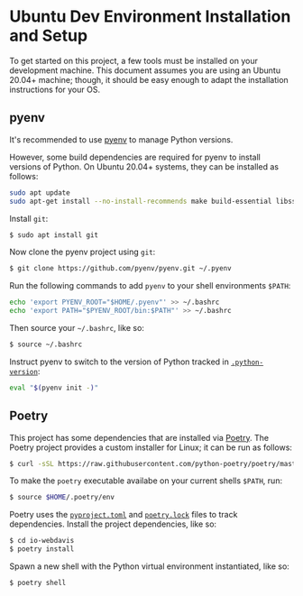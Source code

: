 # Ubuntu Dev Environment Installation and Setup

To get started on this project, a few tools must be installed on your development machine.
This document assumes you are using an Ubuntu 20.04+ machine; though, it should be easy
enough to adapt the installation instructions for your OS.

## pyenv

It's recommended to use [pyenv](https://github.com/pyenv/pyenv) to manage Python versions.

However, some build dependencies are required for pyenv to install versions of Python. On
Ubuntu 20.04+ systems, they can be installed as follows:

```bash
sudo apt update
sudo apt-get install --no-install-recommends make build-essential libssl-dev zlib1g-dev libbz2-dev libreadline-dev libsqlite3-dev wget curl llvm libncurses5-dev xz-utils tk-dev libxml2-dev libxmlsec1-dev libffi-dev liblzma-dev
```

Install `git`:

```bash
$ sudo apt install git
```

Now clone the pyenv project using `git`:

```bash
$ git clone https://github.com/pyenv/pyenv.git ~/.pyenv
```

Run the following commands to add `pyenv` to your shell environments `$PATH`:

```bash
echo 'export PYENV_ROOT="$HOME/.pyenv"' >> ~/.bashrc
echo 'export PATH="$PYENV_ROOT/bin:$PATH"' >> ~/.bashrc
```

Then source your `~/.bashrc`, like so:

```bash
$ source ~/.bashrc
```

Instruct pyenv to switch to the version of Python tracked in [`.python-version`](../.python-version):

```bash
eval "$(pyenv init -)"
```

## Poetry

This project has some dependencies that are installed via [Poetry](https://python-poetry.org/).
The Poetry project provides a custom installer for Linux; it can be run as follows:

```bash
$ curl -sSL https://raw.githubusercontent.com/python-poetry/poetry/master/get-poetry.py | python -
```

To make the `poetry` executable availabe on your current shells `$PATH`, run:

```bash
$ source $HOME/.poetry/env
```

Poetry uses the [`pyproject.toml`](../pyproject.toml) and [`poetry.lock`](../poetry.lock)
files to track dependencies. Install the project dependencies, like so:

```bash
$ cd io-webdavis
$ poetry install
```

Spawn a new shell with the Python virtual environment instantiated, like so:

```bash
$ poetry shell
```
